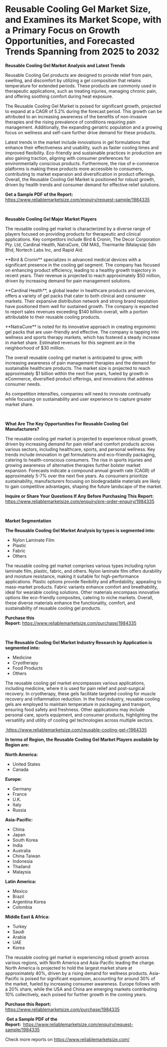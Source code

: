 <p><h1>Reusable Cooling Gel Market Size, and Examines its Market Scope, with a Primary Focus on Growth Opportunities, and Forecasted Trends Spanning from 2025 to 2032</h1></p><p><strong>Reusable Cooling Gel Market Analysis and Latest Trends</strong></p>
<p><p>Reusable Cooling Gel products are designed to provide relief from pain, swelling, and discomfort by utilizing a gel composition that retains temperature for extended periods. These products are commonly used in therapeutic applications, such as treating injuries, managing chronic pain, and offering soothing comfort during heat exposure.</p><p>The Reusable Cooling Gel Market is poised for significant growth, projected to expand at a CAGR of 5.2% during the forecast period. This growth can be attributed to an increasing awareness of the benefits of non-invasive therapies and the rising prevalence of conditions requiring pain management. Additionally, the expanding geriatric population and a growing focus on wellness and self-care further drive demand for these products.</p><p>Latest trends in the market include innovations in gel formulations that enhance their effectiveness and usability, such as faster cooling times and improved flexibility. Eco-friendly and sustainable practices in production are also gaining traction, aligning with consumer preferences for environmentally conscious products. Furthermore, the rise of e-commerce platforms is making these products more accessible to consumers, contributing to market expansion and diversification in product offerings. Overall, the Reusable Cooling Gel Market is positioned for robust growth, driven by health trends and consumer demand for effective relief solutions.</p></p>
<p><strong>Get a Sample PDF of the Report:&nbsp;</strong> <a href="https://www.reliablemarketsize.com/enquiry/request-sample/1984335?utm_campaign=1133&utm_medium=2&utm_source=Github&utm_content=ia&utm_term=10022025&utm_id=reusable-cooling-gel">https://www.reliablemarketsize.com/enquiry/request-sample/1984335</a></p>
<p>&nbsp;</p>
<p><strong>Reusable Cooling Gel Major Market Players</strong></p>
<p><p>The reusable cooling gel market is characterized by a diverse range of players focused on providing products for therapeutic and clinical applications. Key competitors include Bird & Cronin, The Decor Corporation Pty. Ltd, Cardinal Health, NatraCure, OM MAS, Thermarite (Malaysia) Sdn Bhd, Nortech Labs Inc, and Rapid Aid.</p><p>**Bird & Cronin** specializes in advanced medical devices with a significant presence in the cooling gel segment. The company has focused on enhancing product efficiency, leading to a healthy growth trajectory in recent years. Their revenue is projected to reach approximately $50 million, driven by increasing demand for pain management solutions.</p><p>**Cardinal Health**, a global leader in healthcare products and services, offers a variety of gel packs that cater to both clinical and consumer markets. Their expansive distribution network and strong brand reputation have positioned them well for sustained growth. The company is expected to report sales revenues exceeding $140 billion overall, with a portion attributable to their reusable cooling products.</p><p>**NatraCure** is noted for its innovative approach in creating ergonomic gel packs that are user-friendly and effective. The company is tapping into wellness and sports therapy markets, which has fostered a steady increase in market share. Estimated revenues for this segment are in the neighborhood of $30 million.</p><p>The overall reusable cooling gel market is anticipated to grow, with increasing awareness of pain management therapies and the demand for sustainable healthcare products. The market size is projected to reach approximately $1 billion within the next five years, fueled by growth in eCommerce, diversified product offerings, and innovations that address consumer needs. </p><p>As competition intensifies, companies will need to innovate continually while focusing on sustainability and user experience to capture greater market share.</p></p>
<p>&nbsp;</p>
<p><strong>What Are The Key Opportunities For Reusable Cooling Gel Manufacturers?</strong></p>
<p><p>The reusable cooling gel market is projected to experience robust growth, driven by increasing demand for pain relief and comfort products across various sectors, including healthcare, sports, and personal wellness. Key trends include innovation in gel formulations and eco-friendly packaging, catering to health-conscious consumers. The rise in sports injuries and growing awareness of alternative therapies further bolster market expansion. Forecasts indicate a compound annual growth rate (CAGR) of approximately 5-7% over the next five years. As consumers prioritize sustainability, manufacturers focusing on biodegradable materials are likely to gain competitive advantages, shaping the future landscape of the market.</p></p>
<p><strong>Inquire or Share Your Questions If Any Before Purchasing This Report:</strong> <a href="https://www.reliablemarketsize.com/enquiry/pre-order-enquiry/1984335?utm_campaign=1133&utm_medium=2&utm_source=Github&utm_content=ia&utm_term=10022025&utm_id=reusable-cooling-gel">https://www.reliablemarketsize.com/enquiry/pre-order-enquiry/1984335</a></p>
<p>&nbsp;</p>
<p><strong>Market Segmentation</strong></p>
<p><strong>The Reusable Cooling Gel Market Analysis by types is segmented into:</strong></p>
<p><ul><li>Nylon Laminate Film</li><li>Plastic</li><li>Fabric</li><li>Others</li></ul></p>
<p><p>The reusable cooling gel market comprises various types including nylon laminate film, plastic, fabric, and others. Nylon laminate film offers durability and moisture resistance, making it suitable for high-performance applications. Plastic options provide flexibility and affordability, appealing to mass-market products. Fabric variants enhance comfort and breathability, ideal for wearable cooling solutions. Other materials encompass innovative options like eco-friendly composites, catering to niche markets. Overall, these diverse materials enhance the functionality, comfort, and sustainability of reusable cooling gel products.</p></p>
<p><strong>Purchase this Report:&nbsp;</strong><a href="https://www.reliablemarketsize.com/purchase/1984335?utm_campaign=1133&utm_medium=2&utm_source=Github&utm_content=ia&utm_term=10022025&utm_id=reusable-cooling-gel">https://www.reliablemarketsize.com/purchase/1984335</a></p>
<p>&nbsp;</p>
<p><strong>The Reusable Cooling Gel Market Industry Research by Application is segmented into:</strong></p>
<p><ul><li>Medicine</li><li>Cryotherapy</li><li>Food Products</li><li>Others</li></ul></p>
<p><p>The reusable cooling gel market encompasses various applications, including medicine, where it is used for pain relief and post-surgical recovery. In cryotherapy, these gels facilitate targeted cooling for muscle recovery and inflammation reduction. In the food industry, reusable cooling gels are employed to maintain temperature in packaging and transport, ensuring food safety and freshness. Other applications may include personal care, sports equipment, and consumer products, highlighting the versatility and utility of cooling gel technologies across multiple sectors.</p></p>
<p><a href="https://www.reliablemarketsize.com/reusable-cooling-gel-r1984335?utm_campaign=1133&utm_medium=2&utm_source=Github&utm_content=ia&utm_term=10022025&utm_id=reusable-cooling-gel">&nbsp;https://www.reliablemarketsize.com/reusable-cooling-gel-r1984335</a></p>
<p><strong>In terms of Region, the Reusable Cooling Gel Market Players available by Region are:</strong></p>
<p>
    <p> <strong> North America: </strong>
        <ul>
            <li>United States</li>
            <li>Canada</li>
        </ul>
        </p> 
    <p> <strong> Europe: </strong>
        <ul>
            <li>Germany</li>
            <li>France</li>
            <li>U.K.</li>
            <li>Italy</li>
            <li>Russia</li>
        </ul>
        </p> 
    <p> <strong> Asia-Pacific: </strong>
        <ul>
            <li>China</li>
            <li>Japan</li>
            <li>South Korea</li>
            <li>India</li>
            <li>Australia</li>
            <li>China Taiwan</li>
            <li>Indonesia</li>
            <li>Thailand</li>
            <li>Malaysia</li>
        </ul>
        </p> 
    <p> <strong> Latin America: </strong>
        <ul>
            <li>Mexico</li>
            <li>Brazil</li>
            <li>Argentina Korea</li>
            <li>Colombia</li>
        </ul>
        </p> 
    <p> <strong> Middle East & Africa: </strong>
        <ul>
            <li>Turkey</li>
            <li>Saudi</li>
            <li>Arabia</li>
            <li>UAE</li>
            <li>Korea</li>
        </ul>
    </p>
    </p>
<p><p>The reusable cooling gel market is experiencing robust growth across various regions, with North America and Asia-Pacific leading the charge. North America is projected to hold the largest market share at approximately 40%, driven by a rising demand for wellness products. Asia-Pacific is poised for significant expansion, accounting for around 30% of the market, fueled by increasing consumer awareness. Europe follows with a 20% share, while the USA and China are emerging markets contributing 10% collectively, each poised for further growth in the coming years.</p></p>
<p><strong>Purchase this Report: </strong><a href="https://www.reliablemarketsize.com/purchase/1984335?utm_campaign=1133&utm_medium=2&utm_source=Github&utm_content=ia&utm_term=10022025&utm_id=reusable-cooling-gel">https://www.reliablemarketsize.com/purchase/1984335</a></p>
<p>&nbsp;<strong>Get a Sample PDF of the Report:&nbsp;&nbsp;</strong><a href="https://www.reliablemarketsize.com/enquiry/request-sample/1984335?utm_campaign=1133&utm_medium=2&utm_source=Github&utm_content=ia&utm_term=10022025&utm_id=reusable-cooling-gel">https://www.reliablemarketsize.com/enquiry/request-sample/1984335</a></p>
<p><strong></strong></p>
<p>Check more reports on <a href="https://www.reliablemarketsize.com/?utm_campaign=1133&utm_medium=2&utm_source=Github&utm_content=ia&utm_term=10022025&utm_id=reusable-cooling-gel">https://www.reliablemarketsize.com/</a></p>